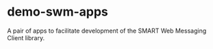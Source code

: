 # demo-swm-apps
A pair of apps to facilitate development of the SMART Web Messaging Client library.
